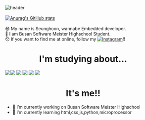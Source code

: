 

![header](https://capsule-render.vercel.app/api?type=soft&color=F9BAFD&height=250&section=header&text=Hi%20There😊&fontSize=70)<br><br>
[![Anurag's GitHub stats](https://github-readme-stats.vercel.app/api?username=SeunghoonSeunghoon)](https://github.com/anuraghazra/github-readme-stats)<br><br>
😎 My name is Seunghoon, wannabe Embedded developer.<br>
🤩 I am Busan Software Meister Highschool Student.<br>
😯 If you want to find me at online, follow my [![Instagram](https://img.shields.io/badge/Instagram-FD7CEC?style=flat-square&logo=Instagram&logoColor=black)](https://www.instagram.com/k.s.hoon_0328/)!!

<h1 style=text-align:center>I'm studying about...</h1>
 <img src="https://img.shields.io/badge/C-7?style=flat-square&logo=c&logoColor=white"><img src="https://img.shields.io/badge/JavaScript-F7DF1E?style=flat-square&logo=JavaScript&logoColor=black"> <img src="https://img.shields.io/badge/HTML-F0903C?style=flat-square&logo=HTML5&logoColor=black"> <img src="https://img.shields.io/badge/CSS-5087F5?style=flat-square&logo=CSS3&logoColor=black"> <img src="https://img.shields.io/badge/node.JS-16C656?style=flat-square&logo=node.JS&logoColor=black">  <img src="https://img.shields.io/badge/Python-A5BDFF?style=flat-square&logo=python&logoColor=black"> 
 <h1 style="text-align:center">It's me!!</h1>
 
 


- 🔭 I’m currently working on Busan Software Meister Highschool
- 🌱 I’m currently learning  html,css,js,python,microprocessor

